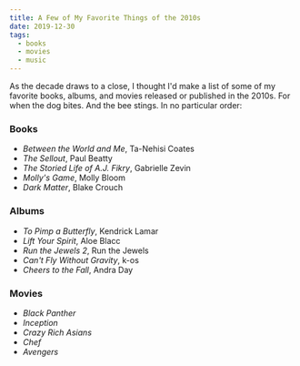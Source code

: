 ```yaml
---
title: A Few of My Favorite Things of the 2010s
date: 2019-12-30
tags:
  - books
  - movies
  - music
---
```


As the decade draws to a close, I thought I'd make a list of some of my favorite books, albums, and movies released or published in the 2010s. For when the dog bites. And the bee stings. In no particular order:

### Books

- *Between the World and Me*, Ta-Nehisi Coates
- *The Sellout*, Paul Beatty
- *The Storied Life of A.J. Fikry*, Gabrielle Zevin
- *Molly's Game*, Molly Bloom
- *Dark Matter*, Blake Crouch

### Albums

- *To Pimp a Butterfly*, Kendrick Lamar
- *Lift Your Spirit*, Aloe Blacc
- *Run the Jewels 2*, Run the Jewels
- *Can't Fly Without Gravity*, k-os
- *Cheers to the Fall*, Andra Day

### Movies

- *Black Panther*
- *Inception*
- *Crazy Rich Asians*
- *Chef*
- *Avengers*